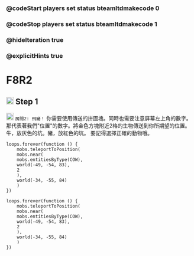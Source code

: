 ### @codeStart players set status bteamltdmakecode 0
### @codeStop players set status bteamltdmakecode 1


### @hideIteration true
### @explicitHints true

# F8R2

## <img src="https://blocklite.20240806.xyz/tw/1/f8r2" width="20" height="20"> Step 1
<img src="https://blocklite.20240806.xyz/tw/1/f8r2" width="20" height="20"> ``房間2: 飛豬！``
	    你需要使用傳送的拼圖塊。同時也需要注意屏幕左上角的數字。那代表著我們"位置"的數字。將金色方塊附近2格的生物傳送到你所期望的位置。
        牛，放灰色的坑。豬，放紅色的坑。
        要記得選擇正確的動物哦。
 

```ghost
loops.forever(function () {
    mobs.teleportToPosition(
    mobs.near(
    mobs.entitiesByType(COW),
    world(-49, -54, 83),
    2
    ),
    world(-34, -55, 84)
    )
})

```

```template
loops.forever(function () {
    mobs.teleportToPosition(
    mobs.near(
    mobs.entitiesByType(COW),
    world(-49, -54, 83),
    2
    ),
    world(-34, -55, 84)
    )
})

```

```package
``` 